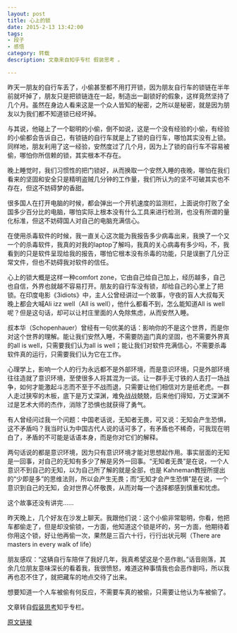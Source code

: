 ```yaml
---
layout: post
title: 心上的锁
date: 2015-2-13 13:42:00
tags: 
- 段子
- 感悟
category: 转载
description: 文章来自知乎专栏 假装思考 。

---
```


昨天一朋友的自行车丢了，小偷甚至都不用打开锁，因为朋友自行车的锁链在半年前就坏掉了，朋友只是把锁链连在一起，制造出一副锁好的假象，这样竟然坚持了几个月。虽然在身边人看来这是一个众人皆知的秘密，之所以是秘密，就是因为朋友以为我们都不知道锁已经坏掉。

与其说，他碰上了一个聪明的小偷，倒不如说，这是一个没有经验的小偷，有经验的小偷都会告诉自己，有锁链的自行车就是上了锁的自行车，哪怕其实没有上锁。同样地，朋友利用了这一经验，安然度过了几个月，因为上了锁的自行车不容易被偷，哪怕你所信赖的锁，其实根本不存在。

晚上睡觉时，我们习惯性的把门锁好，从而换取一个安然入睡的夜晚，哪怕在我们看来的坚固和安全只是精明盗贼几分钟的工作量，我们所认为的坚不可破其实也不存在，但这不妨碍梦的香甜。

很多国人在打开电脑的时候，都会弹出一个开机速度的监测栏，上面说你打败了全国多少百分比的电脑，哪怕实际上根本没有什么工具来进行检测，也没有所谓的量化标准，但这不妨碍国人对自己的电脑充满信心。

在使用杀毒软件的时候，我一直关心这次能为我报告多少病毒出来，我换了一个又一个的杀毒软件，我真的对我的laptop了解吗，我真的关心病毒有多少吗，不，我看到的只是软件呈现给我的报告，哪怕它根本没有杀毒的功能，只是误删了几分正常文件，但也不妨碍我对软件的信任。

心上的锁大概是这样一种comfort zone，它由自己给自己加上，经历越多，自己也自信，外界也就越不容易打开。朋友的自行车没有锁，却给自己的心里上了把锁。在印度电影《3idiots》中，主人公曾经讲过一个故事，守夜的盲人大叔每天晚上都会大喊Ali izz well（All is well），他什么都看不到，怎么能知道All is well呢？但是这句话，却可以让村庄里面的人免除焦虑，从而安然入睡。

叔本华（Schopenhauer）曾经有一句优美的话：影响你的不是这个世界，而是你对这个世界的理解。能让我们安然入睡，不需要防盗门真的坚固，也不需要外界真的all is well，只需要我们认为all is well；能让我们对软件充满信心，不需要杀毒软件真的运行，只需要我们认为它在工作。

心理学上，影响一个人的行为永远都不是外部环境，而是意识环境，只是外部环境往往造就了意识环境，至使很多人将其混为一谈。让一群手无寸铁的人去打一场战争，如何才能激起斗志而不至于不战而退，只需要让他们相信对方是纸老虎。一群人走过狭窄的木板，底下是万丈深渊，难免战战兢兢，后来他们得知，万丈深渊不过是艺术大师的杰作，消除了恐惧也就获得了勇气。

有人曾经问过我一个问题：中国老话说，无知者无畏，可又说：无知会产生恐惧，这不矛盾吗？我当时认为中国古代人说的话可多了，有矛盾也不稀奇，可我现在明白了，矛盾的不可能是话语本身，而是你对它们的解释。

两句话说的都是意识环境，因为只有意识环境才能对思想起作用。事实层面的无知是一回事，对自己的无知有多少了解是另外一回事。“无知者无畏”是在说，一个人意识不到自己的无知，以为自己所了解的就是全部，也是 Kahneman教授所提出的“少即是多”的思维法则，所以会产生无畏；而“无知才会产生恐惧”是在说，一个意识到自己的无知，会对世界心怀敬畏，从而对每一个选择都感到慎重和忧虑。

这个故事还没有讲完......

昨天晚上，几个好友在沙发上聊天。我跟他们说：这个小偷非常聪明，你看，他把车都偷走了，但是却没偷锁，一方面，他知道这个锁是坏的，另一方面，他期待着你用这个锁，好让他再偷一次，果然是三百六十行，行行出状元啊（There are masters in every walk of life）

朋友感叹：“这辆自行车陪伴了我好几年，我真希望这是个恶作剧。”话音刚落，其余几位朋友意味深长的看着我，我很愤怒，难道这种事情我也会恶作剧吗，所以我再也忍不住了，就把藏车的地点交待了出来。

想要知道一个人车被偷有何反应，不需要车真的被偷，只需要让他认为车被偷了。

文章转自[假装思考](http://zhuanlan.zhihu.com/pretendcogitate/)知乎专栏。               

[原文链接](http://zhuanlan.zhihu.com/pretendcogitate/19907596)